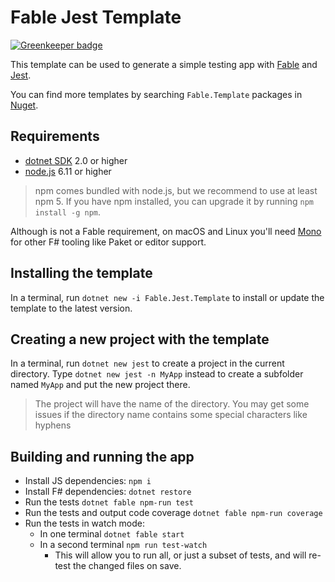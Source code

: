 # Fable Jest Template

[![Greenkeeper badge](https://badges.greenkeeper.io/jgrund/fable-jest-template.svg)](https://greenkeeper.io/)

This template can be used to generate a simple testing app with
[Fable](http://fable.io/) and [Jest](https://facebook.github.io/jest/).

You can find more templates by searching `Fable.Template` packages in
[Nuget](https://www.nuget.org).

## Requirements

* [dotnet SDK](https://www.microsoft.com/net/download/core) 2.0 or higher
* [node.js](https://nodejs.org) 6.11 or higher

> npm comes bundled with node.js, but we recommend to use at least npm 5. If you
> have npm installed, you can upgrade it by running `npm install -g npm`.

Although is not a Fable requirement, on macOS and Linux you'll need
[Mono](http://www.mono-project.com/) for other F# tooling like Paket or editor
support.

## Installing the template

In a terminal, run `dotnet new -i Fable.Jest.Template` to install or update the
template to the latest version.

## Creating a new project with the template

In a terminal, run `dotnet new jest` to create a project in the current
directory. Type `dotnet new jest -n MyApp` instead to create a subfolder named
`MyApp` and put the new project there.

> The project will have the name of the directory. You may get some issues if
> the directory name contains some special characters like hyphens

## Building and running the app

* Install JS dependencies: `npm i`
* Install F# dependencies: `dotnet restore`
* Run the tests `dotnet fable npm-run test`
* Run the tests and output code coverage `dotnet fable npm-run coverage`
* Run the tests in watch mode:
  * In one terminal `dotnet fable start`
  * In a second terminal `npm run test-watch`
    * This will allow you to run all, or just a subset of tests, and will
      re-test the changed files on save.
